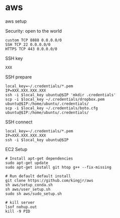# aws
aws setup

Security: open to the world

```
custom TCP 8888 0.0.0.0/0
SSH TCP 22 0.0.0.0/0
HTTPS TCP 443 0.0.0.0/0
```

SSH key

```
XXX
```

SSH prepare
```
local_key=~/.credentials/*.pem
IP=XXX.XXX.XXX.XXX
ssh -i $local_key ubuntu@$IP 'mkdir .credentials'
scp -i $local_key ~/.credentials/dropbox.pem ubuntu@$IP:/home/ubuntu/.credentials/
scp -i $local_key ~/.credentials/boto.cfg ubuntu@$IP:/home/ubuntu/.credentials/
```

SSH connect
```
local_key=~/.credentials/*.pem
IP=XXX.XXX.XXX.XXX
ssh -i $local_key ubuntu@$IP
```

EC2 Setup

```
# Install apt-get dependencies
sudo apt-get update
sudo apt-get install git htop g++ --fix-missing

# Run default default install
git clone https://github.com/kingjr/aws
sh aws/setup_conda.sh
sh aws/user_setup.sh
sudo sh aws/sudo_setup.sh

# kill server
lsof nohup.out
kill -9 PID
```
